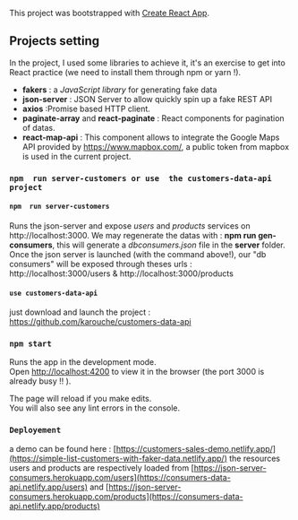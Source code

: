 
This project was bootstrapped with [Create React App](https://github.com/facebook/create-react-app).

## Projects setting  
  In the project, I used some libraries to achieve it, it's an exercise to get into React practice (we need to install them through npm or yarn !).

 - <b>fakers</b> : a _JavaScript library_ for generating fake data 
 - <b>json-server</b> : JSON Server to allow quickly spin up a fake REST API
 - <b>axios</b> :Promise based HTTP client.
 - <b>paginate-array</b> and <b>react-paginate</b> : React components for pagination of datas.
 - <b>react-map-api</b> : This component allows to integrate the Google Maps API provided by https://www.mapbox.com/, a public token from mapbox is used in the current project.
  

### `npm  run server-customers or use  the customers-data-api project  `

#### `npm  run server-customers` 
Runs the json-server and expose *users*  and *products* services on http://localhost:3000.
We may regenerate the datas with : <b>npm run gen-consumers</b>, this will generate a  *dbconsumers.json* file in the <b>server</b> folder.
Once the json server is launched (with the command above!), our "db consumers" will be exposed through theses urls  : 
http://localhost:3000/users  & http://localhost:3000/products 

#### `use customers-data-api` 
 just download and launch the project : 	https://github.com/karouche/customers-data-api  

### `npm start`

Runs the app in the development mode.\
Open [http://localhost:4200](http://localhost:4200) to view it in the browser (the port 3000 is already busy !! ).

The page will reload if you make edits.\
You will also see any lint errors in the console.

### `Deployement`

a demo can be found here : [https://customers-sales-demo.netlify.app/](https://simple-list-customers-with-faker-data.netlify.app/)
the resources users and products are respectively loaded from [https://json-server-consumers.herokuapp.com/users](https://consumers-data-api.netlify.app/users) and [https://json-server-consumers.herokuapp.com/products](https://consumers-data-api.netlify.app/products)

